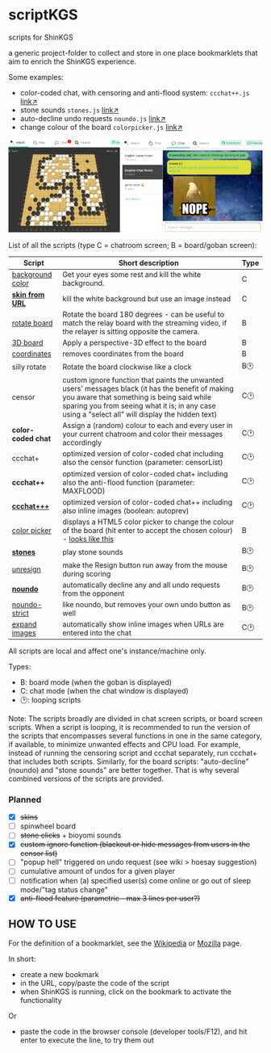 # scriptKGS
scripts for ShinKGS

a generic project-folder to collect and store in one place bookmarklets that aim to enrich the ShinKGS experience. 

Some examples:
 - color-coded chat, with censoring and anti-flood system: `ccchat++.js` [link↗](https://github.com/darkronin/scriptKGS/blob/master/ccchat%2B%2B.js)
 - stone sounds `stones.js` [link↗](https://github.com/darkronin/scriptKGS/blob/master/stones.js)
 - auto-decline undo requests `noundo.js` [link↗](https://github.com/darkronin/scriptKGS/blob/master/noundo.js)
 - change colour of the board `colorpicker.js` [link↗](https://github.com/darkronin/scriptKGS/blob/master/colorpicker.js)
 
 
![banner](https://github.com/darkronin/scriptKGS/blob/master/screenshots/banner_scriptkgs.png)

List of all the scripts (type C = chatroom screen; B = board/goban screen):

  Script           | Short description                                        | Type
  ---------------- | ---------------------------------------------------------|------
  [background color](https://github.com/darkronin/scriptKGS/blob/master/background.js) | Get your eyes some rest and kill the white background.   | C
  [**skin from URL**](https://github.com/darkronin/scriptKGS/blob/master/skin.js)    | kill the white background but use an image instead       | C
  [rotate board](https://github.com/darkronin/scriptKGS/blob/master/rotateboard.js)     | Rotate the board 180 degrees - can be useful to match the relay board with the streaming video, if the relayer is sitting opposite the camera. | B
  [3D board](https://github.com/darkronin/scriptKGS/blob/master/board3D.js)         | Apply a perspective-3D effect to the board | B
  [coordinates](https://github.com/darkronin/scriptKGS/blob/master/coordinates.js)      | removes coordinates from the board         | B
  silly rotate     | Rotate the board clockwise like a clock    | B🕑
  censor           | custom ignore function that paints the unwanted users' messages black (it has the benefit of making you aware that something is being said while sparing you from seeing what it is; in any case using a "select all" will display the hidden text)  | C🕑
  **color-coded chat** | Assign a (random) colour to each and every user in your current chatroom and color their messages accordingly | C🕑
  ccchat+          | optimized version of color-coded chat including also the censor function (parameter: censorList) | C🕑
  **ccchat++**         | optimized version of color-coded chat+ including also the anti-flood function (parameter: MAXFLOOD)  | C🕑 
  [**ccchat+++**](https://github.com/darkronin/scriptKGS/blob/master/ccchat%2B%2B%2B.js)        | optimized version of color-coded chat++ including also inline images (boolean: autoprev)             | C🕑 
  [color picker](https://github.com/darkronin/scriptKGS/blob/master/colorpicker.js)    | displays a HTML5 color picker to change the colour of the board (hit enter to accept the chosen colour) - [looks like this](https://github.com/darkronin/scriptKGS/blob/master/screenshots/colorpicker2.png) | B
  [**stones**](https://github.com/darkronin/scriptKGS/blob/master/stones.js)           | play stone sounds | B🕑
  [unresign](https://github.com/darkronin/scriptKGS/blob/master/unresign.js)         | make the Resign button run away from the mouse during scoring     | B🕑
  [**noundo**](https://github.com/darkronin/scriptKGS/blob/master/noundo.js)           | automatically decline any and all undo requests from the opponent | B🕑
  [noundo-strict](https://github.com/darkronin/scriptKGS/blob/master/noundo-strict.js)    | like noundo, but removes your own undo button as well             | B🕑
  [expand images](https://github.com/darkronin/scriptKGS/blob/master/expandimg.js)    | automatically show inline images when URLs are entered into the chat | C🕑 
  
All scripts are local and affect one's instance/machine only.

Types:
 - B: board mode (when the goban is displayed)
 - C: chat mode (when the chat window is displayed)
 - 🕑: looping scripts
 
Note: The scripts broadly are divided in chat screen scripts, or board screen scripts. When a script is looping, it is recommended to run the version of the scripts that encompasses several functions in one in the same category, if available, to minimize unwanted effects and CPU load. For example, instead of running the censoring script and ccchat separately, run ccchat+ that includes both scripts. Similarly, for the board scripts: "auto-decline" (noundo) and "stone sounds" are better together. That is why several combined versions of the scripts are provided.

### Planned
  - [X] ~~skins~~
  - [ ] spinwheel board
  - [ ] ~~stone clicks~~ + bioyomi sounds
  - [x] ~~custom ignore function (blackout or hide messages from users in the censor list)~~
  - [ ] "popup hell" triggered on undo request (see wiki > hoesay suggestion)
  - [ ] cumulative amount of undos for a given player
  - [ ] notification when (a) specified user(s) come online or go out of sleep mode/"tag status change"
  - [X] ~~anti-flood feature (parametric - max 3 lines per user?)~~

## HOW TO USE
For the definition of a bookmarklet, see the [Wikipedia](https://en.wikipedia.org/wiki/Bookmarklet) or [Mozilla](https://support.mozilla.org/en-US/kb/bookmarklets-perform-common-web-page-tasks) page.

In short: 

 * create a new bookmark
 * in the URL, copy/paste the code of the script
 * when ShinKGS is running, click on the bookmark to activate the functionality

Or

 * paste the code in the browser console (developer tools/F12), and hit enter to execute the line, to try them out

